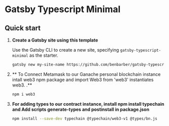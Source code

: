 # Gatsby Typescript Minimal

## Quick start

1.  **Create a Gatsby site using this template**

    Use the Gatsby CLI to create a new site, specifying `gatsby-typescript-minimal` as the starter.

    ```sh
    gatsby new my-site-name https://github.com/benbarber/gatsby-typescript-minimal
    ```

2.  ** To Connect Metamask to our Ganache personal blockchain instance intall web3 npm package and import Web3 from 'web3' instantiates web3.
.**
    ```sh
    npm i web3
    ```

3.  **For adding types to our contract instance, install npm install typechain and Add scripts generate-types and postinstall in package.json**
  
    ```sh
    npm install --save-dev typechain @typechain/web3-v1 @types/bn.js
    ```
  
